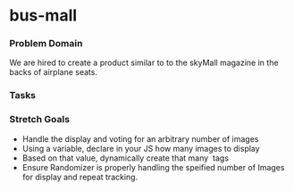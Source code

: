 # bus-mall

### Problem Domain
We are hired to create a product similar to to the skyMall magazine in the backs of airplane seats.  

### Tasks


### Stretch Goals
- Handle the display and voting for an arbitrary number of images
- Using a variable, declare in your JS how many images to display
- Based on that value, dynamically create that many <img> tags
- Ensure Randomizer is properly handling the speified number of Images for display and repeat tracking. 


